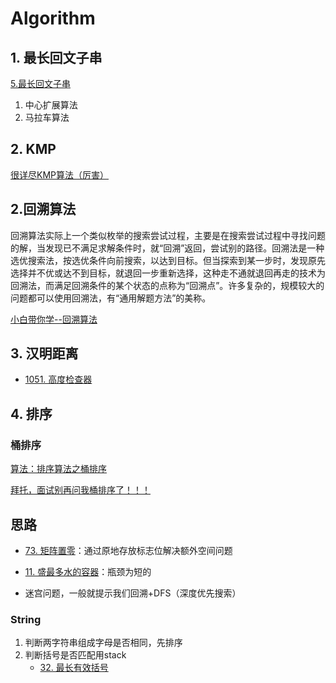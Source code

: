 # Algorithm

## 1. 最长回文子串

[5.最长回文子串](https://leetcode-cn.com/problems/longest-palindromic-substring/)

1. 中心扩展算法
2. 马拉车算法

## 2. KMP

[很详尽KMP算法（厉害）](https://www.cnblogs.com/ZuoAndFutureGirl/p/9028287.html)



## 2.回溯算法

回溯算法实际上一个类似枚举的搜索尝试过程，主要是在搜索尝试过程中寻找问题的解，当发现已不满足求解条件时，就“回溯”返回，尝试别的路径。回溯法是一种选优搜索法，按选优条件向前搜索，以达到目标。但当探索到某一步时，发现原先选择并不优或达不到目标，就退回一步重新选择，这种走不通就退回再走的技术为回溯法，而满足回溯条件的某个状态的点称为“回溯点”。许多复杂的，规模较大的问题都可以使用回溯法，有“通用解题方法”的美称。

[小白带你学--回溯算法](https://www.jianshu.com/p/dd3c3f3e84c0)



## 3. 汉明距离

* [1051. 高度检查器](https://leetcode-cn.com/problems/height-checker/)



## 4. 排序

### 桶排序

[算法：排序算法之桶排序](https://blog.csdn.net/developer1024/article/details/79770240)

[拜托，面试别再问我桶排序了！！！](https://blog.csdn.net/z50L2O08e2u4afToR9A/article/details/83513673)



## 思路

* [73. 矩阵置零](https://leetcode-cn.com/problems/set-matrix-zeroes/)：通过原地存放标志位解决额外空间问题

* [11. 盛最多水的容器](https://leetcode-cn.com/problems/container-with-most-water/)：瓶颈为短的

* 迷宫问题，一般就提示我们回溯+DFS（深度优先搜索）

### String

1. 判断两字符串组成字母是否相同，先排序
2. 判断括号是否匹配用stack
   - [32. 最长有效括号](https://leetcode-cn.com/problems/longest-valid-parentheses/)

